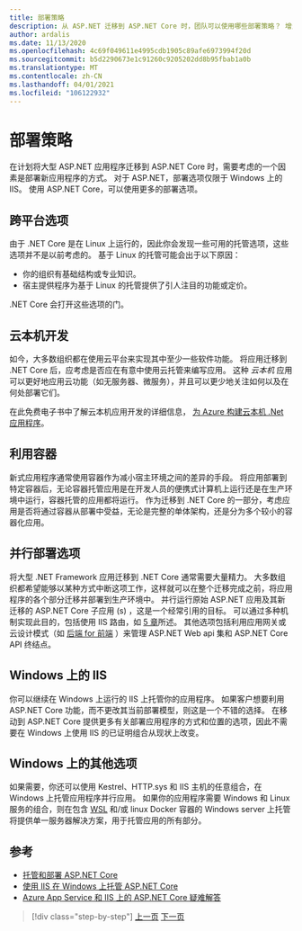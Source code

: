 ```yaml
---
title: 部署策略
description: 从 ASP.NET 迁移到 ASP.NET Core 时，团队可以使用哪些部署策略？ 增量迁移能否实现 .NET Framework 和 .NET Core 应用的并行部署，提供无缝的最终用户体验？
author: ardalis
ms.date: 11/13/2020
ms.openlocfilehash: 4c69f049611e4995cdb1905c89afe6973994f20d
ms.sourcegitcommit: b5d2290673e1c91260c9205202dd8b95fbab1a0b
ms.translationtype: MT
ms.contentlocale: zh-CN
ms.lasthandoff: 04/01/2021
ms.locfileid: "106122932"
---
```

# <a name="deployment-strategies"></a>部署策略

在计划将大型 ASP.NET 应用程序迁移到 ASP.NET Core 时，需要考虑的一个因素是部署新应用程序的方式。 对于 ASP.NET，部署选项仅限于 Windows 上的 IIS。 使用 ASP.NET Core，可以使用更多的部署选项。

## <a name="cross-platform-options"></a>跨平台选项

由于 .NET Core 是在 Linux 上运行的，因此你会发现一些可用的托管选项，这些选项并不是以前考虑的。 基于 Linux 的托管可能会出于以下原因：

* 你的组织有基础结构或专业知识。
* 宿主提供程序为基于 Linux 的托管提供了引人注目的功能或定价。

.NET Core 会打开这些选项的门。

## <a name="cloud-native-development"></a>云本机开发

如今，大多数组织都在使用云平台来实现其中至少一些软件功能。 将应用迁移到 .NET Core 后，应考虑是否应在有意中使用云托管来编写应用。 这种 *云本机* 应用可以更好地应用云功能（如无服务器、微服务），并且可以更少地关注如何以及在何处部署它们。

在此免费电子书中了解云本机应用开发的详细信息， [为 Azure 构建云本机 .Net 应用程序](../cloud-native/index.md)。

## <a name="leverage-containers"></a>利用容器

新式应用程序通常使用容器作为减小宿主环境之间的差异的手段。 将应用部署到特定容器后，无论容器托管应用是在开发人员的便携式计算机上运行还是在生产环境中运行，容器托管的应用都将运行。 作为迁移到 .NET Core 的一部分，考虑应用是否将通过容器从部署中受益，无论是完整的单体架构，还是分为多个较小的容器化应用。

## <a name="side-by-side-deployment-options"></a>并行部署选项

将大型 .NET Framework 应用迁移到 .NET Core 通常需要大量精力。 大多数组织都希望能够以某种方式中断这项工作，这样就可以在整个迁移完成之前，将应用程序的各个部分迁移并部署到生产环境中。 并行运行原始 ASP.NET 应用及其新迁移的 ASP.NET Core 子应用 (s) ，这是一个经常引用的目标。 可以通过多种机制实现此目的，包括使用 IIS 路由，如 [5 章](deployment-scenarios.md)所述。 其他选项包括利用应用网关或云设计模式（如 [后端 for 前端](/azure/architecture/patterns/backends-for-frontends) ）来管理 ASP.NET Web api 集和 ASP.NET Core API 终结点。

## <a name="iis-on-windows"></a>Windows 上的 IIS

你可以继续在 Windows 上运行的 IIS 上托管你的应用程序。 如果客户想要利用 ASP.NET Core 功能，而不更改其当前部署模型，则这是一个不错的选择。 在移动到 ASP.NET Core 提供更多有关部署应用程序的方式和位置的选项，因此不需要在 Windows 上使用 IIS 的已证明组合从现状上改变。

## <a name="other-options-on-windows"></a>Windows 上的其他选项

如果需要，你还可以使用 Kestrel、HTTP.sys 和 IIS 主机的任意组合，在 Windows 上托管应用程序并行应用。 如果你的应用程序需要 Windows 和 Linux 服务的组合，则在包含 [WSL](/windows/wsl/about) 和/或 linux Docker 容器的 Windows server 上托管将提供单一服务器解决方案，用于托管应用的所有部分。

## <a name="references"></a>参考

- [托管和部署 ASP.NET Core](/aspnet/core/host-and-deploy/)
- [使用 IIS 在 Windows 上托管 ASP.NET Core](/aspnet/core/host-and-deploy/iis/)
- [Azure App Service 和 IIS 上的 ASP.NET Core 疑难解答](/aspnet/core/test/troubleshoot-azure-iis)

>[!div class="step-by-step"]
>[上一页](migrate-web-forms.md)
>[下一页](additional-migration-resources.md)
